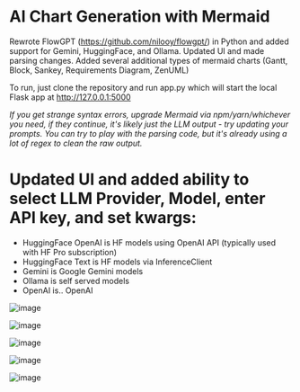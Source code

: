 
# AI Chart Generation with Mermaid

Rewrote FlowGPT (https://github.com/nilooy/flowgpt/) in Python and added support for Gemini, HuggingFace, and Ollama. Updated UI and made parsing changes.  Added several additional types of mermaid charts (Gantt, Block, Sankey, Requirements Diagram, ZenUML)

To run, just clone the repository and run app.py which will start the local Flask app at http://127.0.0.1:5000

_If you get strange syntax errors, upgrade Mermaid via npm/yarn/whichever you need, if they continue, it's likely just the LLM output - try updating your prompts.  You can try to play with the parsing code, but it's already using a lot of regex to clean the raw output._


# Updated UI and added ability to select LLM Provider, Model, enter API key, and set kwargs:

- HuggingFace OpenAI is HF models using OpenAI API (typically used with HF Pro subscription)
- HuggingFace Text is HF models via InferenceClient
- Gemini is Google Gemini models
- Ollama is self served models
- OpenAI is.. OpenAI

![image](https://github.com/user-attachments/assets/37adae7d-e680-4e94-8cc8-b029f7c25706)




![image](https://github.com/user-attachments/assets/fe1f3d45-fedf-4a9e-9236-4a1ae452ed26)




![image](https://github.com/user-attachments/assets/8026ef2c-4284-415c-a9ee-907d083bdde3)


![image](https://github.com/user-attachments/assets/c671e803-fd5b-4938-910d-99290b58d806)

![image](https://github.com/user-attachments/assets/7a5c7b03-fcfd-4476-a7bf-7393743cd3a1)

